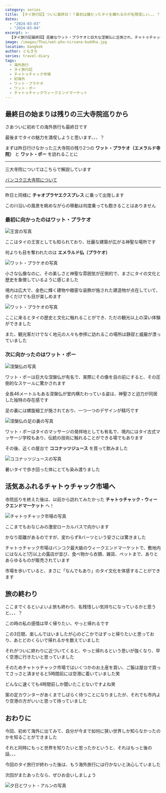 ```yaml
---
category: series
title: 【タイ旅行記】ついに最終日！？最初は嫌だったタイを離れるのが名残惜しい、、、？【#3】
dates:
  - "2024-03-03"
  - "2024-03-04"
excerpt: >-
  【タイ旅行記最終回】荘厳なワット・プラケオと巨大な涅槃仏に圧倒され、チャトゥチャック市場の熱気に飛び込んだ最終日。でも「名残惜しい」どころか心の中は「早く帰りたい」！？楽しさと戸惑いが交錯した初海外、そのリアルな結末と正直すぎる本音をありのままに綴る衝撃の最終回です。
image: /images/Thai/wat-pho-nirvana-buddha.jpg
location: bangkok
author: ともきち
series: travel-diary
tags:
  - 海外旅行
  - タイ旅行記
  - チャトゥチャック市場
  - 初海外
  - ワット・プラケオ
  - ワット・ポー
  - チャトゥチャックウィークエンドマーケット
---
```


## 最終日の始まりは残りの三大寺院巡りから

さあついに初めての海外旅行も最終日です

最後までタイの魅力を満喫しようと思います、、、？

まずは昨日行けなかった三大寺院の残り2つの **ワット・プラケオ（エメラルド寺院）** と **ワット・ポー** を訪れることに

---

三大寺院についてはこちらで解説しています

[バンコク三大寺院について](./Bankok-Sandaijiin)

---

昨日と同様に **チャオプラヤエクスプレス** に乗って出発します

この川沿いの風景を眺めながらの移動は何度乗っても飽きることはありません

### 最初に向かったのはワット・プラケオ

![王宮の写真](/images/Thai/thai-royal-palace.jpg)

ここはタイの王宮としても知られており、壮麗な建築が広がる神聖な場所です

何よりも目を奪われたのは **エメラルド仏（プラケオ）**

![ワット・プラケオの写真](/images/Thai/wat-phra-kaew1.jpg)

小さな仏像なのに、その美しさと神聖な雰囲気が圧倒的で、まさにタイの文化と歴史を象徴しているように感じました

境内は広大で、金色に輝く建物や緻密な装飾が施された建造物が点在していて、歩くだけでも目が楽しめます

![ワット・プラケオの写真](/images/Thai/wat-phra-kaew2.jpg)

ここに来るとタイの歴史と文化に触れることができ、ただの観光以上の深い体験ができました

また、観光客だけでなく地元の人々も参拝に訪れるこの場所は静寂と威厳が漂っていました

### 次に向かったのはワット・ポー

![涅槃仏の写真](/images/Thai/wat-pho-nirvana-buddha.jpg)

ワット・ポーは巨大な涅槃仏が有名で、実際にその像を目の前にすると、その圧倒的なスケールに驚かされます

全長46メートルもある涅槃仏が堂内横たわっている姿は、神聖さと迫力が同居した独特の存在感です

足の裏には螺旋細工が施されており、一つ一つのデザインが精巧です

![涅槃仏の足の裏の写真](/images/Thai/the-sole-of-the-wat-pho-nirvana-buddha.jpg)

ワット・ポーはタイのマッサージの発祥地としても有名で、境内にはタイ古式マッサージ学校もあり、伝統の技術に触れることができる場でもあります

その後、近くの屋台で **ココナッツジュース** を買って飲みました

![ココナッツジュースの写真](/images/Thai/coconut-juice.jpg)

暑いタイで歩き回った体にとても染み渡りました

## 活気あふれるチャトゥチャック市場へ

寺院巡りを終えた後は、以前から訪れてみたかった **チャトゥチャック・ウィークエンドマーケット** へ！

![チャトゥチャック市場の写真](/images/Thai/chatuchak-weekend-market.jpg)

ここまでもおなじみの激安ローカルバスで向かいます

かなり距離があるのですが、変わらず8バーツという安さには驚きました

チャトゥチャック市場はバンコク最大級のウィークエンドマーケットで、敷地内にはなんと1万以上の露店が並び、食べ物から衣類、雑貨、ペットまで、ありとあらゆるものが販売されています

市場を歩いていると、まさに「なんでもあり」のタイ文化を体感することができます

## 旅の終わり

ここまでくるといよいよ旅も終わり、名残惜しい気持ちになっているかと思うと、、、？

この時の私の感情は早く帰りたい、やっと帰れるです

この3日間、楽しんではいましたが心のどこかではずっと帰りたいと思っており、あとどのくらいで帰れるかを数えていました

それがついに終わりに近づいてくると、やっと帰れるという思いが強くなり、早く空港に行きたいと思っていました

そのためチャトゥチャック市場ではいくつかのお土産を買い、ご飯は屋台で買ってさっさと済ませると5時間前には空港に着いていました笑

どんなに速くても4時間前しか聞いたことないですよね笑

案の定カウンターがあくまでしばらく待つことになりましたが、それでも市内より空港の方がいいと思って待っていました

## おわりに

今回、初めて海外に出てみて、自分が今まで如何に狭い世界しか知らなかったのかを知ることができました

それと同時にもっと世界を知りたいと思ったかというと、それはもっと後の話、、、

今回のタイ旅行が終わった後は、もう海外旅行には行かないと決心していました

次回がまたあったなら、ぜひお会いしましょう

![夕日とワット・アルンの写真](/images/Thai/emotional-wat-arun.jpg)
